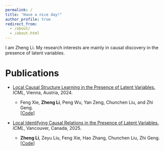 ```yaml
---
permalink: /
title: "Have a nice day!"
author_profile: true
redirect_from: 
  - /about/
  - /about.html
---
```


I am Zheng Li.
My research interests are mainly in causal discovery in the presence of latent variables.

# Publications
* [Local Causal Structure Learning in the Presence of Latent Variables.](https://proceedings.mlr.press/v235/xie24f.html) *ICML*, Vienna, Austria, 2024. 
  - Feng Xie, **Zheng Li**, Peng Wu, Yan Zeng, Chunchen Liu, and Zhi Geng.  
  [[Code](https://github.com/zhengli0060/MMB-by-MMB)]

* [Local Identifying Causal Relations in the Presence of Latent Variables.](https://openreview.net/pdf?id=O6q2BHK1BL) *ICML*, Vancouver, Canada, 2025.
  - **Zheng Li**, Zeyu Liu, Feng Xie, Hao Zhang, Chunchen Liu, Zhi Geng.
  [[Code](https://github.com/zhengli0060/LocICR)]
